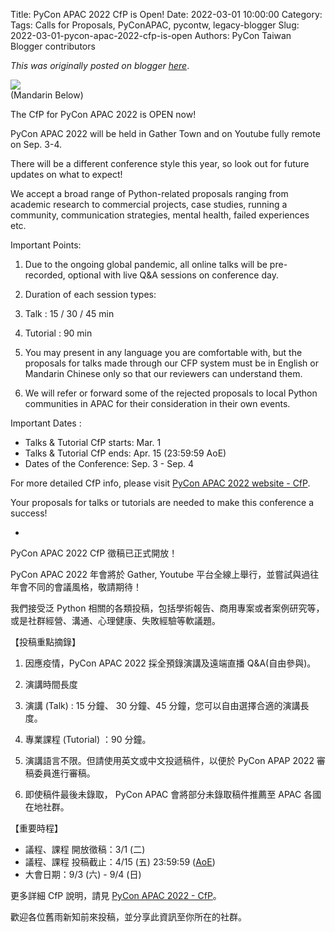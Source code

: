 Title: PyCon APAC 2022 CfP is Open!
Date: 2022-03-01 10:00:00
Category:
Tags: Calls for Proposals, PyConAPAC, pycontw, legacy-blogger
Slug: 2022-03-01-pycon-apac-2022-cfp-is-open
Authors: PyCon Taiwan Blogger contributors

*This was originally posted on blogger [here](https://pycontw.blogspot.com/2022/03/pycon-apac-2022-cfp-is-open.html)*.

<!--more-->

![](https://lh3.googleusercontent.com/Mg415sDQZDHA9MDeXN6OHuDPa5OcB_4QBvJFGRefgaRFB0Ijb-6N6UkVLqXKL3QZy41rUY46tcV3XSFglIku7ZVcE5TlkZubleWdR1iqoZ424PBbgqkDpFMiMXnNuGyDCLc3qJ_t=w506-h297)  
 (Mandarin Below)

The CfP for PyCon APAC 2022 is OPEN now!

PyCon APAC 2022 will be held in Gather Town and on Youtube fully remote on Sep. 3-4.

There will be a different conference style this year, so look out for future updates on what to expect!

We accept a broad range of Python-related proposals ranging from academic research to commercial projects, case studies, running a community, communication strategies, mental health, failed experiences etc.

Important Points:

1. Due to the ongoing global pandemic, all online talks will be pre-recorded, optional with live Q&A sessions on conference day.
2. Duration of each session types:
1. Talk : 15 / 30 / 45 min
2. Tutorial : 90 min

4. You may present in any language you are comfortable with, but the proposals for talks made through our CFP system must be in English or Mandarin Chinese only so that our reviewers can understand them.
5. We will refer or forward some of the rejected proposals to local Python communities in APAC for their consideration in their own events.

Important Dates :

* Talks & Tutorial CfP starts: Mar. 1
* Talks & Tutorial CfP ends: Apr. 15  (23:59:59 AoE)
* Dates of the Conference: Sep. 3 - Sep. 4

For more detailed CfP info, please visit [PyCon APAC 2022 website - CfP](https://tw.pycon.org/2022/en-us/speaking/cfp).

Your proposals for talks or tutorials are needed to make this conference a success!

-

PyCon APAC 2022 CfP 徵稿已正式開放！

PyCon APAC 2022 年會將於 Gather, Youtube 平台全線上舉行，並嘗試與過往年會不同的會議風格，敬請期待！

我們接受泛 Python 相關的各類投稿，包括學術報告、商用專案或者案例研究等，或是社群經營、溝通、心理健康、失敗經驗等軟議題。

【投稿重點摘錄】

1. 因應疫情，PyCon APAC 2022 採全預錄演講及遠端直播 Q&A(自由參與)。
2. 演講時間長度
1. 演講 (Talk) : 15 分鐘、 30 分鐘、45 分鐘，您可以自由選擇合適的演講長度。
2. 專業課程 (Tutorial) ：90 分鐘。

4. 演講語言不限。但請使用英文或中文投遞稿件，以便於 PyCon APAP 2022 審稿委員進行審稿。
5. 即使稿件最後未錄取， PyCon APAC 會將部分未錄取稿件推薦至 APAC 各國在地社群。

【重要時程】

* 議程、課程 開放徵稿：3/1 (二)
* 議程、課程 投稿截止：4/15 (五) 23:59:59 ([AoE](https://www.timeanddate.com/worldclock/converter.html?iso=20210427T115900&p1=tz_aoe&p2=241&p3=1440))
* 大會日期：9/3 (六) - 9/4 (日)

更多詳細 CfP 說明，請見 [PyCon APAC 2022  - CfP](https://tw.pycon.org/2022/zh-hant/speaking/cfp)。

歡迎各位舊雨新知前來投稿，並分享此資訊至你所在的社群。
